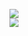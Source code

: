 [![](https://img.shields.io/badge/Made%20With-Github%20Spray-lightgrey.svg?style=for-the-badge&logo=github)](https://github.com/Annihil/github-spray#19636)  
[![](https://i.imgur.com/2DrTn0Z.gif)](https://github.com/Annihil/github-spray)